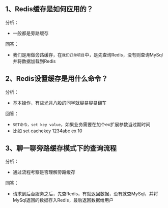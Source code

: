 
## 1、Redis缓存是如何应用的？

分析：
- 一般都是旁路缓存

回答：
- 我们是用做旁路缓存，在`我们订单项目`中，是先查询Redis，没有则查询MySql并将数据加载到Redis

## 2、Redis设置缓存是用什么命令？

分析：
- 基本操作，有些光背八股的同学就容易容易翻车

回答：
- `SET命令，set key value`，如果业务需要在加个ex扩展参数当过期时间
- 比如 set cachekey 1234abc ex 10

## 3、聊一聊旁路缓存模式下的查询流程

分析：
- 通过流程考察是否理解旁路缓存

回答：
- 请求到后台服务之后，先查Redis，有就返回数据，没有就查MySql，并将MySql返回的数据存入Redis，最后返回数据给用户





